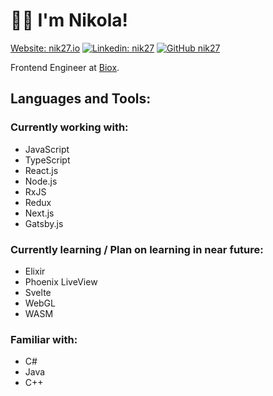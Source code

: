 # 👋🏻 I'm Nikola!
[Website: nik27.io](https://img.shields.io/website?label=nik27.io&up_message=visit&url=https%3A%2F%2Fnik27.io)
[![Linkedin: nik27](https://img.shields.io/badge/-thaianebraga-blue?style=flat-square&logo=Linkedin&logoColor=white&link=https://www.linkedin.com/in/nik27/)](https://www.linkedin.com/in/nik27/)
[![GitHub nik27](https://img.shields.io/github/followers/thaiane?label=follow&style=social)](https://github.com/nik27)

Frontend Engineer at [Biox](https://bioxcorp.net).

## Languages and Tools:
### Currently working with:
- JavaScript
- TypeScript
- React.js
- Node.js
- RxJS
- Redux
- Next.js
- Gatsby.js

### Currently learning / Plan on learning in near future:
- Elixir
- Phoenix LiveView
- Svelte
- WebGL
- WASM

### Familiar with:
- C#
- Java
- C++
